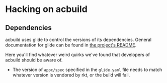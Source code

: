 # Hacking on acbuild

## Dependencies

acbuild uses glide to control the versions of its dependencies. General
documentation for glide can be found in [the project's
README](https://github.com/Masterminds/glide/blob/master/README.md).

Here you'll find whatever weird quirks we've found that developers of acbuild
should be aware of.

- The version of `appc/spec` specified in the `glide.yaml` file needs to match
  whatever version is vendored by rkt, or the build will fail.
